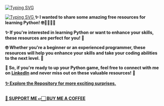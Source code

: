 <p align="left">
<a href="https://github.com/creativepuru">
<img src="https://readme-typing-svg.demolab.com?font=Calibri&size=24&duration=1000&pause=100&multiline=true&width=500&height=100&lines=Python+Basics;Hi+I+am+Purushottam;This+is+my+very+first+Github+Repository" alt="Typing SVG" />
</a>
</p>

<a href="https://github.com/creativepuru">
<img src="https://readme-typing-svg.demolab.com?font=Calibri&size=24&duration=1000&pause=1000&multiline=true&width=500&height=100&lines=I+am+creating+this+Repository+on+April+11+2023" alt="Typing SVG" />
</a>

<b>
✨ I wanted to share some amazing free resources for learning Python! 🤓👨‍🎓👩‍🎓

✨ If you're interested in learning Python or want to enhance your skills, these resources are perfect for you! 🚀

🤓 Whether you're a beginner or an experienced programmer, these resources will help you enhance your skills and take your coding abilities to the next level. 💪

</b>

<b>
💪 So, if you're ready to up your Python game, feel free to connect with me on <a href="https://www.linkedin.com/in/creativepuru/">LinkedIn</a> and never miss out on these valuable resources! 🚀
</b> <br> </br>

<b>
<a href="https://github.com/creativepuru?tab=repositories">✨ Explore the Repository for more exciting surprises.</a>
<br> </br>

<a href="https://www.buymeacoffee.com/creativepuru">🤝 SUPPORT ME 👉🏻 BUY ME A COFFEE</a>

</b>